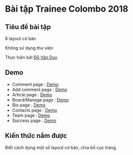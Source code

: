 
# Bài tập Trainee Colombo 2018

## Tiêu đề bài tập

8 layout cơ bản

Không sử dụng thư viện

Thực hiện bởi [Đỗ Văn Duy](https://github.com/DoVanDuyHedspi)

## Demo
* Comment page : [Demo](https://dovanduyhedspi.github.io/DUYDV-Frontend1-1.4/comment.html)
* Add comment page : [Demo](https://dovanduyhedspi.github.io/DUYDV-Frontend1-1.4/addComment.html)
* Article page : [Demo](https://dovanduyhedspi.github.io/DUYDV-Frontend1-1.4/article.html)
* Board/Manage page : [Demo](https://dovanduyhedspi.github.io/DUYDV-Frontend1-1.4/board.html)
* Bio page : [Demo](https://dovanduyhedspi.github.io/DUYDV-Frontend1-1.4/bio.html)
* Contacts page : [Demo](https://dovanduyhedspi.github.io/DUYDV-Frontend1-1.4/contacts.html)
* Team page : [Demo](https://dovanduyhedspi.github.io/DUYDV-Frontend1-1.4/team.html)
* Success page : [Demo](https://dovanduyhedspi.github.io/DUYDV-Frontend1-1.4/success.html)

## Kiến thức nắm được

Biết cách dựng một số layout cơ bản, chia bố cục trang.
